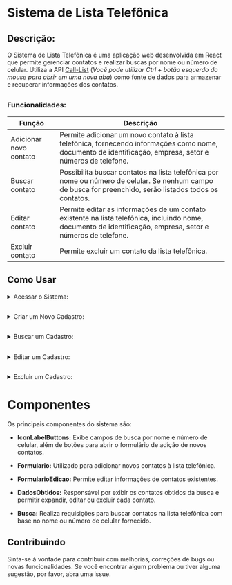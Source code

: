 # Sistema de Lista Telefônica

## Descrição:
        
O Sistema de Lista Telefônica é uma aplicação web desenvolvida em React
que permite gerenciar contatos e realizar buscas por nome ou número de celular. 
Utiliza a API [Call-List](https://github.com/MagalhaesVini/Call-List-API/blob/main/README.md)
(_Você pode utilizar Ctrl + botão esquerdo do mouse para abrir em uma nova aba_) como fonte de dados para armazenar e recuperar informações dos contatos.

##

  ### Funcionalidades:

| Função | Descrição |
| --- | --- |
| Adicionar novo contato |  Permite adicionar um novo contato à lista telefônica, fornecendo informações como nome, documento de identificação, empresa, setor e números de telefone. |
| Buscar contato | Possibilita buscar contatos na lista telefônica por nome ou número de celular. Se nenhum campo de busca for preenchido, serão listados todos os contatos. |
| Editar contato | Permite editar as informações de um contato existente na lista telefônica, incluindo nome, documento de identificação, empresa, setor e números de telefone. |
| Excluir contato | Permite excluir um contato da lista telefônica. |

##

   ## Como Usar

<details>
        
  <summary>Acessar o Sistema:</summary>
  
  ### Acesse o sistema através do link fornecido após a implantação no Vercel
  
  https://lista-telefonica-ruddy.vercel.app/
  (_Você pode utilizar Ctrl + botão esquerdo do mouse para abrir em uma nova aba_)
  
</details>

##

<details>
<summary>Criar um Novo Cadastro:</summary>

### Siga os passos para criar um novo cadastro

1. Na página inicial, clique no botão "Adicionar" para abrir o formulário de adição de novo contato.
![Captura de tela 2024-02-29 112932](https://github.com/MagalhaesVini/Lista-Telefonica/assets/105064550/c13520ca-4ae6-49c2-940e-2397df4d384e)
2. Preencha todos os campos obrigatórios, como nome e número de celular.
![Captura de tela 2024-02-29 114159](https://github.com/MagalhaesVini/Lista-Telefonica/assets/105064550/fb59a202-d429-485a-9112-d9de35ca2e2e)
3. Clique em "Enviar" para salvar o novo contato.
![Captura de tela 2024-02-29 114159](https://github.com/MagalhaesVini/Lista-Telefonica/assets/105064550/6908cbad-cc58-4d33-8a07-80c47cc247a8)

</details>

##

<details>
<summary>Buscar um Cadastro:</summary>

### Siga os passos para realizar a busca de um cadastro

1. Na barra de busca, digite o nome ou número de celular do contato desejado.
2. Pressione Enter ou clique no botão "Buscar".
3. Os resultados da busca serão exibidos na tela. Se nenhum campo de busca for preenchido, serão listados todos os contatos.

![Captura de tela 2024-02-29 114906](https://github.com/MagalhaesVini/Lista-Telefonica/assets/105064550/cee72390-55cb-4922-8440-16871f326820)

</details>

##

<details>
<summary>Editar um Cadastro:</summary>

### Siga os passos para editar cadastro

1. Após realizar a busca pelo contato desejado, clique no botão "Editar" ao lado do contato.
![Captura de tela 2024-02-29 114950](https://github.com/MagalhaesVini/Lista-Telefonica/assets/105064550/8689803a-57ec-45cb-a52b-19667586e933)
2. Confirme a edição na caixa de mensagem ou cancele a ação.
![Captura de tela 2024-02-29 115033](https://github.com/MagalhaesVini/Lista-Telefonica/assets/105064550/4f697094-a8c5-4b9e-a55f-15b70a13f937)
4. O formulário de edição será aberto, permitindo que você atualize as informações do contato.
5. Após fazer as alterações desejadas, clique em "Salvar" para atualizar o contato.
![Captura de tela 2024-02-29 115100](https://github.com/MagalhaesVini/Lista-Telefonica/assets/105064550/ea4517cd-7ae3-4f3e-8c7f-b6211b1867f0)


</details>

##

<details>
<summary>Excluir um Cadastro:</summary>

### Siga os passos para excluir um cadastro

1. Após realizar a busca pelo contato que deseja excluir, clique no botão "Excluir" ao lado do contato.
2. Uma janela de confirmação será exibida. Clique em "Sim" para confirmar a exclusão ou "Não" para cancelar.
![Captura de tela 2024-02-29 115143](https://github.com/MagalhaesVini/Lista-Telefonica/assets/105064550/2a65ab7d-0f1f-4839-a9a9-5c616efab7a9)

_apos isso a caixa de mensagem deve aparecer informando que o item foi excluido._
![Captura de tela 2024-02-29 115231](https://github.com/MagalhaesVini/Lista-Telefonica/assets/105064550/94701b80-1ac8-445d-8a5a-cd5f8757c7e6)

</details>

##

 # Componentes

Os principais componentes do sistema são:

- **IconLabelButtons:** Exibe campos de busca por nome e número de celular, além de botões para abrir o formulário de adição de novos contatos.

- **Formulario:** Utilizado para adicionar novos contatos à lista telefônica.

- **FormularioEdicao:** Permite editar informações de contatos existentes.

- **DadosObtidos:** Responsável por exibir os contatos obtidos da busca e permitir expandir, editar ou excluir cada contato.

- **Busca:** Realiza requisições para buscar contatos na lista telefônica com base no nome ou número de celular fornecido.

## Contribuindo

Sinta-se à vontade para contribuir com melhorias, correções de bugs ou novas funcionalidades. Se você encontrar algum problema ou tiver alguma sugestão, por favor, abra uma issue.

